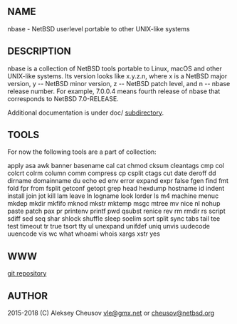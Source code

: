 ## NAME

nbase - NetBSD userlevel portable to other UNIX-like systems

## DESCRIPTION

nbase is a collection of NetBSD tools portable to Linux, macOS and
other UNIX-like systems. Its version looks like x.y.z.n, where x is a
NetBSD major version, y -- NetBSD minor version, z -- NetBSD patch
level, and n -- nbase release number. For example, 7.0.0.4 means
fourth release of nbase that corresponds to NetBSD 7.0-RELEASE.

Additional documentation is under doc/
[subdirectory](https://github.com/cheusov/nbase/tree/master/doc).

## TOOLS

For now the following tools are a part of collection:

apply asa awk banner basename cal cat chmod cksum cleantags cmp col
colcrt colrm column comm compress cp csplit ctags cut date deroff dd
dirname domainname du echo ed env error expand expr false fgen
find fmt fold fpr from fsplit getconf getopt grep head
hexdump hostname id indent install join jot kill lam leave ln logname
look lorder ls m4 machine menuc mkdep mkdir mkfifo mknod
mkstr mktemp msgc mtree mv nice nl nohup paste patch pax pr
printenv printf pwd qsubst renice rev rm rmdir rs script sdiff
sed seq shar shlock shuffle sleep soelim sort split sync
tabs tail tee test timeout tr true tsort tty ul unexpand unifdef
uniq unvis uudecode uuencode vis wc what whoami whois xargs
xstr yes

## WWW

[git repository](https://github.com/cheusov/nbase)

## AUTHOR

2015-2018 (C) Aleksey Cheusov <vle@gmx.net> or <cheusov@netbsd.org>

